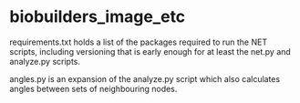 # biobuilders_image_etc

requirements.txt holds a list of the packages required to run the NET scripts, including versioning that is early enough for at least the net.py and analyze.py scripts.

angles.py is an expansion of the analyze.py script which also calculates angles between sets of neighbouring nodes.
